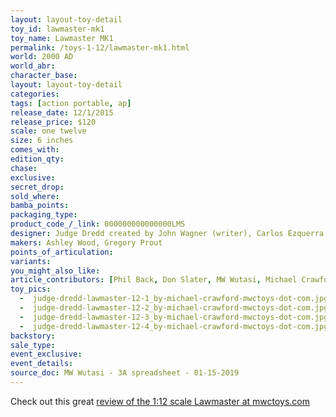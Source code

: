 ```yaml
---
layout: layout-toy-detail 
toy_id: lawmaster-mk1
toy_name: Lawmaster MK1
permalink: /toys-1-12/lawmaster-mk1.html
world: 2000 AD
world_abr: 
character_base: 
layout: layout-toy-detail
categories: 
tags: [action portable, ap] 
release_date: 12/1/2015
release_price: $120 
scale: one twelve
size: 6 inches
comes_with: 
edition_qty: 
chase: 
exclusive: 
secret_drop: 
sold_where: 
bamba_points: 
packaging_type: 
product_code_/_link: 000000000000000LMS
designer: Judge Dredd created by John Wagner (writer), Carlos Ezquerra (artist), Pat Mills (editor) - 2000AD
makers: Ashley Wood, Gregory Prout
points_of_articulation: 
variants: 
you_might_also_like: 
article_contributors: [Phil Back, Don Slater, MW Wutasi, Michael Crawford]
toy_pics: 
  -  judge-dredd-lawmaster-12-1_by-michael-crawford-mwctoys-dot-com.jpg
  -  judge-dredd-lawmaster-12-2_by-michael-crawford-mwctoys-dot-com.jpg
  -  judge-dredd-lawmaster-12-3_by-michael-crawford-mwctoys-dot-com.jpg
  -  judge-dredd-lawmaster-12-4_by-michael-crawford-mwctoys-dot-com.jpg
backstory: 
sale_type: 
event_exclusive: 
event_details: 
source_doc: MW Wutasi - 3A spreadsheet - 01-15-2019
---
```

Check out this great <a href="http://www.mwctoys.com/REVIEW_051313a.htm" target="_blank">review of the 1:12 scale Lawmaster at mwctoys.com</a>